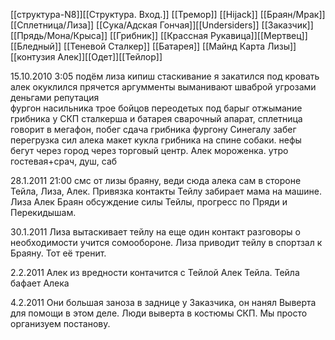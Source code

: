 [[структура-N8]][[Структура. Вход.]] [[Тремор]]
[[Hijack]] [[Браян/Мрак]]  [[Сплетница/Лиза]] [[Сука/Адская Гончая]][[Undersiders]] [[Заказчик]] 
[[Прядь/Мона/Крыса]] [[Грибник]] [[Крассная Рукавица]][[Мертвец]] [[Бледный]]
[[Теневой Сталкер]] [[Батарея]] 
[[Майнд Карта Лизы]][[контузия Алек]][[Одет]][[Тейлор]]

15.10.2010 3:05
	подём 	лиза кипиш	стаскивание	я закатился под кровать алек окуклился прячется аргумменты выманивают шваброй угрозами деньгами репутация  
	фургон насильника
	трое бойцов переодетых под барыг
	отжымание грибника у СКП сталкерша и батарея сварочный апарат, сплетница говорит в мегафон, 
	побег сдача грибника фургону Синегалу
	забег перегрузка сил алека 
	макет кукла грибника на спине собаки. нефы бегут через город через торговый центр. Алек мороженка.
утро
	гостевая+срач, душ, саб

28.1.2011
21:00 смс от лизы браяну, веди сюда алека сам в стороне
Тейла, Лиза, Алек.  Привязка контакты
	Тейлу забирает мама на машине.
Лиза Алек Браян обсуждение силы Тейлы, прогресс по Пряди и Перекидышам.

30.1.2011
Лиза вытаскивает тейлу на еще один контакт
	разговоры о необходимости учится сомообороне.
	Лиза приводит тейлу в спортзал к Браяну. Тот её тренит.

2.2.2011
	Алек из вредности контачится с Тейлой Алек Тейла.
	Тейла бафает Алека

4.2.2011
	Они большая заноза в заднице у Заказчика, он нанял Выверта для помощи в этом деле.  Люди выверта в костюмы СКП.
	Мы просто организуем постанову.
	
